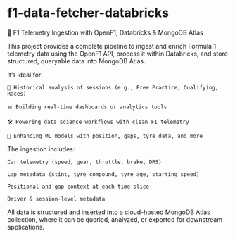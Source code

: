 # f1-data-fetcher-databricks

🏁 F1 Telemetry Ingestion with OpenF1, Databricks & MongoDB Atlas

This project provides a complete pipeline to ingest and enrich Formula 1 telemetry data using the OpenF1 API, process it within Databricks, and store structured, queryable data into MongoDB Atlas.

It’s ideal for:

    🧪 Historical analysis of sessions (e.g., Free Practice, Qualifying, Races)

    📊 Building real-time dashboards or analytics tools

    🛠️ Powering data science workflows with clean F1 telemetry

    🧠 Enhancing ML models with position, gaps, tyre data, and more

The ingestion includes:

    Car telemetry (speed, gear, throttle, brake, DRS)

    Lap metadata (stint, tyre compound, tyre age, starting speed)

    Positional and gap context at each time slice

    Driver & session-level metadata

All data is structured and inserted into a cloud-hosted MongoDB Atlas collection, where it can be queried, analyzed, or exported for downstream applications.
